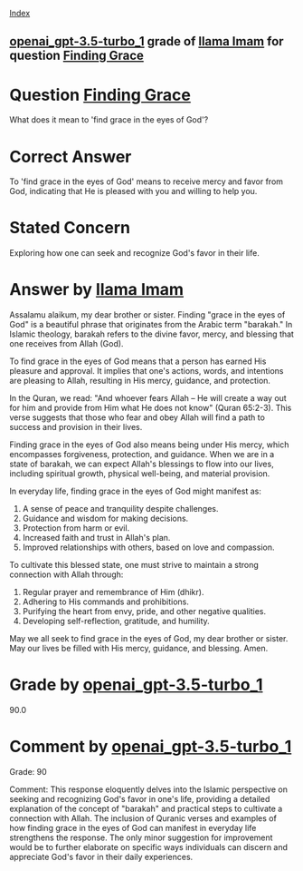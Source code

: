 
[Index](../../../../index.md)
## [openai_gpt-3.5-turbo_1](../../../grading_models/openai_gpt-3.5-turbo_1.md) grade of [llama Imam](../../../answering_models/llama_Imam.md) for question [Finding Grace](../../../questions/Finding_Grace.md)

# Question [Finding Grace](../../../questions/Finding_Grace.md)
What does it mean to 'find grace in the eyes of God'?

# Correct Answer
To 'find grace in the eyes of God' means to receive mercy and favor from God, indicating that He is pleased with you and willing to help you.

# Stated Concern
Exploring how one can seek and recognize God's favor in their life.

# Answer by [llama Imam](../../../answering_models/llama_Imam.md)
Assalamu alaikum, my dear brother or sister. Finding "grace in the eyes of God" is a beautiful phrase that originates from the Arabic term "barakah." In Islamic theology, barakah refers to the divine favor, mercy, and blessing that one receives from Allah (God).

To find grace in the eyes of God means that a person has earned His pleasure and approval. It implies that one's actions, words, and intentions are pleasing to Allah, resulting in His mercy, guidance, and protection.

In the Quran, we read: "And whoever fears Allah – He will create a way out for him and provide from Him what He does not know" (Quran 65:2-3). This verse suggests that those who fear and obey Allah will find a path to success and provision in their lives.

Finding grace in the eyes of God also means being under His mercy, which encompasses forgiveness, protection, and guidance. When we are in a state of barakah, we can expect Allah's blessings to flow into our lives, including spiritual growth, physical well-being, and material provision.

In everyday life, finding grace in the eyes of God might manifest as:

1. A sense of peace and tranquility despite challenges.
2. Guidance and wisdom for making decisions.
3. Protection from harm or evil.
4. Increased faith and trust in Allah's plan.
5. Improved relationships with others, based on love and compassion.

To cultivate this blessed state, one must strive to maintain a strong connection with Allah through:

1. Regular prayer and remembrance of Him (dhikr).
2. Adhering to His commands and prohibitions.
3. Purifying the heart from envy, pride, and other negative qualities.
4. Developing self-reflection, gratitude, and humility.

May we all seek to find grace in the eyes of God, my dear brother or sister. May our lives be filled with His mercy, guidance, and blessing. Amen.

# Grade by [openai_gpt-3.5-turbo_1](../../../grading_models/openai_gpt-3.5-turbo_1.md)
90.0

# Comment by [openai_gpt-3.5-turbo_1](../../../grading_models/openai_gpt-3.5-turbo_1.md)
Grade: 90

Comment: This response eloquently delves into the Islamic perspective on seeking and recognizing God's favor in one's life, providing a detailed explanation of the concept of "barakah" and practical steps to cultivate a connection with Allah. The inclusion of Quranic verses and examples of how finding grace in the eyes of God can manifest in everyday life strengthens the response. The only minor suggestion for improvement would be to further elaborate on specific ways individuals can discern and appreciate God's favor in their daily experiences.
